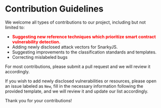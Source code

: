 # Contribution Guidelines

We welcome all types of contributions to our project, including but not limited to:

+ <span style="color:red"><strong>Suggesting new reference techniques which prioritize smart contract vulnerability detection.</strong></span>
+ Adding newly disclosed attack vectors for SnarkyJS.
+ Suggesting improvements to the classification standards and templates.
+ Correcting mislabeled bugs

For most contributions, please submit a pull request and we will review it accordingly. 

If you wish to add newly disclosed vulnerabilities or resources, please open an issue labeled as `New`, fill in the necessary information following the provided template, and we will review it and update our list accordingly. 

Thank you for your contributions!
